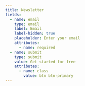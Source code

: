 ```yaml
---
title: Newsletter
fields:
  - name: email
    type: email
    label: Email
    label-hidden: true
    placeholder: Enter your email
    attributes:
      - name: required
  - name: submit
    type: submit
    value: Get started for free
    attributes:
      - name: class
        value: btn btn-primary
---
```

